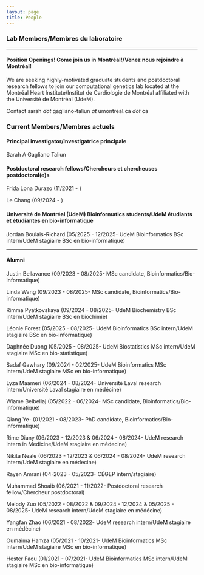 ```yaml
---
layout: page
title: People 
---
```


### Lab Members/Membres du laboratoire

-------
#### Position Openings! <b>Come join us in Montréal!/Venez nous rejoindre à Montréal!</b> 
We are seeking highly-motivated graduate students and postdoctoral research fellows to join our computational genetics lab located at the Montréal Heart Institute/Institut de Cardiologie de Montréal affiliated with the Université de Montréal (UdeM).

Contact sarah <i>dot</i> gagliano-taliun <i>at</i> umontreal.ca <i>dot</i> ca


### Current Members/Membres actuels
#### Principal investigator/Investigatrice principale
Sarah A Gagliano Taliun

#### Postdoctoral research fellows/Chercheurs et chercheuses postdoctoral(e)s
Frida Lona Durazo (11/2021 - )
<p>Le Chang (09/2024 - )</p>

#### Université de Montréal (UdeM) Bioinformatics students/UdeM étudiants et étudiantes en bio-informatique
<p>Jordan Boulais-Richard (05/2025 - 12/2025- UdeM Bioinformatics BSc intern/UdeM stagiaire BSc en bio-informatique)</p>


-------
#### Alumni  
<p>Justin Bellavance (09/2023 - 08/2025- MSc candidate, Bioinformatics/Bio-informatique)</p>
<p>Linda Wang (09/2023 - 08/2025- MSc candidate, Bioinformatics/Bio-informatique)</p>
<p>Rimma Pyatkovskaya (09/2024 - 08/2025- UdeM Biochemistry BSc intern/UdeM stagiaire BSc en biochimie)</p>
<p>Léonie Forest (05/2025 - 08/2025- UdeM Bioinformatics BSc intern/UdeM stagiaire BSc en bio-informatique)</p>
<p>Daphnée Duong (05/2025 - 08/2025- UdeM Biostatistics MSc intern/UdeM stagiaire MSc en bio-statistique)</p>
<p>Sadaf Gawhary (09/2024 - 02/2025- UdeM Bioinformatics MSc intern/UdeM stagiaire MSc en bio-informatique)</p>
<p>Lyza Maameri (06/2024 - 08/2024- Université Laval research intern/Université Laval stagiaire en médécine)</p>
<p>Wiame Belbellaj (05/2022 - 06/2024- MSc candidate, Bioinformatics/Bio-informatique)</p>
<p>Qiang Ye- (01/2021 - 08/2023- PhD candidate, Bioinformatics/Bio-informatique)</p>
<p>Rime Diany (06/2023 - 12/2023 & 06/2024 - 08/2024- UdeM research intern in Medicine/UdeM stagiaire en médecine)</p>
<p>Nikita Neale (06/2023 - 12/2023 & 06/2024 - 08/2024- UdeM research intern/UdeM stagiaire en médecine)</p>
<p>Rayen Amrani (04-2023 - 05/2023- CÉGEP intern/stagiaire)</p>
<p>Muhammad Shoaib (06/2021 - 11/2022- Postdoctoral research fellow/Chercheur postdoctoral)</p>
<p>Melody Zuo (05/2022 - 08/2022 & 09/2024 - 12/2024 & 05/2025 - 08/2025- UdeM research intern/UdeM stagiaire en médécine)</p>
<p>Yangfan Zhao (06/2021 - 08/2022- UdeM research intern/UdeM stagiaire en médécine)</p>
<p>Oumaima Hamza (05/2021 - 10/2021- UdeM Bioinformatics MSc intern/UdeM stagiaire MSc en bio-informatique)</p>
<p>Hester Faou (01/2021 - 07/2021- UdeM Bioinformatics MSc intern/UdeM stagiaire MSc en bio-informatique)</p>

